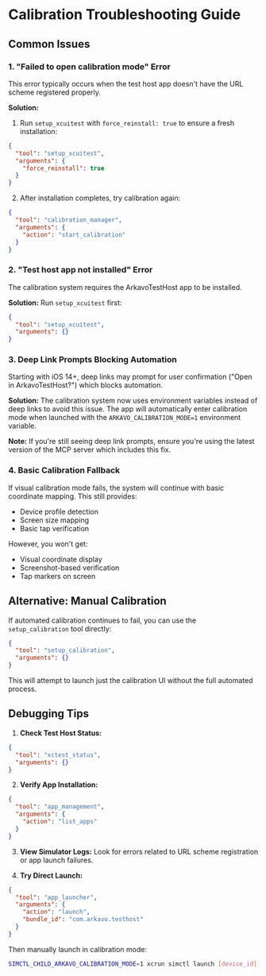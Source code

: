 # Calibration Troubleshooting Guide

## Common Issues

### 1. "Failed to open calibration mode" Error

This error typically occurs when the test host app doesn't have the URL scheme registered properly.

**Solution:**
1. Run `setup_xcuitest` with `force_reinstall: true` to ensure a fresh installation:
```json
{
  "tool": "setup_xcuitest",
  "arguments": {
    "force_reinstall": true
  }
}
```

2. After installation completes, try calibration again:
```json
{
  "tool": "calibration_manager",
  "arguments": {
    "action": "start_calibration"
  }
}
```

### 2. "Test host app not installed" Error

The calibration system requires the ArkavoTestHost app to be installed.

**Solution:**
Run `setup_xcuitest` first:
```json
{
  "tool": "setup_xcuitest",
  "arguments": {}
}
```

### 3. Deep Link Prompts Blocking Automation

Starting with iOS 14+, deep links may prompt for user confirmation ("Open in ArkavoTestHost?") which blocks automation.

**Solution:**
The calibration system now uses environment variables instead of deep links to avoid this issue. The app will automatically enter calibration mode when launched with the `ARKAVO_CALIBRATION_MODE=1` environment variable.

**Note:** If you're still seeing deep link prompts, ensure you're using the latest version of the MCP server which includes this fix.

### 4. Basic Calibration Fallback

If visual calibration mode fails, the system will continue with basic coordinate mapping. This still provides:
- Device profile detection
- Screen size mapping
- Basic tap verification

However, you won't get:
- Visual coordinate display
- Screenshot-based verification
- Tap markers on screen

## Alternative: Manual Calibration

If automated calibration continues to fail, you can use the `setup_calibration` tool directly:

```json
{
  "tool": "setup_calibration",
  "arguments": {}
}
```

This will attempt to launch just the calibration UI without the full automated process.

## Debugging Tips

1. **Check Test Host Status:**
```json
{
  "tool": "xctest_status",
  "arguments": {}
}
```

2. **Verify App Installation:**
```json
{
  "tool": "app_management",
  "arguments": {
    "action": "list_apps"
  }
}
```

3. **View Simulator Logs:**
Look for errors related to URL scheme registration or app launch failures.

4. **Try Direct Launch:**
```json
{
  "tool": "app_launcher",
  "arguments": {
    "action": "launch",
    "bundle_id": "com.arkavo.testhost"
  }
}
```

Then manually launch in calibration mode:
```bash
SIMCTL_CHILD_ARKAVO_CALIBRATION_MODE=1 xcrun simctl launch [device_id] com.arkavo.testhost
```